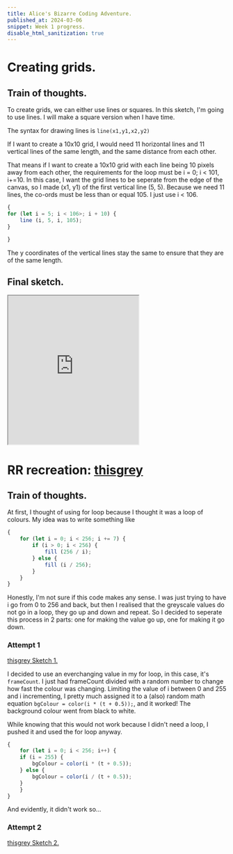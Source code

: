 ```yaml
---
title: Alice's Bizarre Coding Adventure.
published_at: 2024-03-06
snippet: Week 1 progress.
disable_html_sanitization: true
---
```


# Creating grids.

## Train of thoughts.

To create grids, we can either use lines or squares. In this sketch, I'm going to use lines. I will make a square version when I have time.

The syntax for drawing lines is `line(x1,y1,x2,y2)`

If I want to create a 10x10 grid, I would need 11 horizontal lines and 11 vertical lines of the same length, and the same distance from each other. 

That means if I want to create a 10x10 grid with each line being 10 pixels away from each other, the requirements for the loop must be i = 0; i < 101, i+=10. In this case, I want the grid lines to be seperate from the edge of the canvas, so I made (x1, y1) of the first vertical line (5, 5). Because we need 11 lines, the co-ords must be less than or equal 105. I just use i < 106.

```javascript
{
for (let i = 5; i < 106>; i + 10) {
    line (i, 5, i, 105);
}

}
```
The y coordinates of the vertical lines stay the same to ensure that they are of the same length.

## Final sketch.

<iframe width="300" height="342" src="https://editor.p5js.org/sturrpzzzzz/sketches/nbPJmblp-"></iframe>

# RR recreation: [thisgrey](thisgrey.com)

## Train of thoughts.

At first, I thought of using for loop because I thought it was a loop of colours. My idea was to write something like

```js
{
    for (let i = 0; i < 256; i += 7) {
        if (i > 0; i < 256) {
            fill (256 / i);
        } else {
            fill (i / 256);
        }
    }
}
```

Honestly, I'm not sure if this code makes any sense. I was just trying to have i go from 0 to 256 and back, but then I realised that the greyscale values do not go in a loop, they go up and down and repeat. So I decided to seperate this process in 2 parts: one for making the value go up, one for making it go down.

### Attempt 1

[thisgrey Sketch 1.](https://editor.p5js.org/sturrpzzzzz/sketches/hIGysEzHU)

I decided to use an everchanging value in my for loop, in this case, it's `frameCount`. I just had frameCount divided with a random number to change how fast the colour was changing. Limiting the value of i between 0 and 255 and i incrementing, I pretty much assigned it to a (also) random math equation `bgColour = color(i * (t + 0.5));`, and it worked! The background colour went from black to white.

While knowing that this would not work because I didn't need a loop, I pushed it and used the for loop anyway.

```js
{
    for (let i = 0; i < 256; i++) {
    if (i = 255) {
        bgColour = color(i * (t + 0.5));
    } else {
        bgColour = color(i / (t + 0.5));
    }
    }
}
```

And evidently, it didn't work so...

### Attempt 2

[thisgrey Sketch 2.](https://editor.p5js.org/sturrpzzzzz/sketches/TXxgN_d9F)


